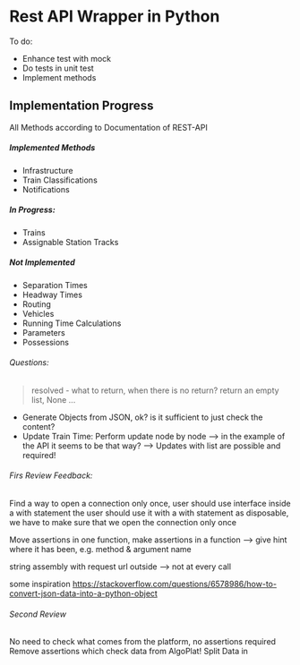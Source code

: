 # Rest API Wrapper in Python

To do: 
- Enhance test with mock
- Do tests in unit test
- Implement methods

## Implementation Progress
All Methods according to Documentation of REST-API 

##### Implemented Methods
* Infrastructure
* Train Classifications
* Notifications

##### In Progress:

* Trains
* Assignable Station Tracks

##### Not Implemented
* Separation Times
* Headway Times
* Routing
* Vehicles
* Running Time Calculations
* Parameters
* Possessions

###### Questions:
> resolved - what to return, when there is no return? return an empty list, None ...
* Generate Objects from JSON, ok? is it sufficient to just check the content?
* Update Train Time: Perform update node by node --> 
in the example of the API it seems to be that way? --> Updates with list are possible and required!

###### Firs Review Feedback:

Find a way to open a connection only once, user should use interface inside a with statement
the user should use it with a with statement as disposable, we have to make sure that we open the connection only once

Move assertions in one function, 
make assertions in a function --> give hint where it has been, e.g. method & argument name

string assembly with request url outside --> not at every call

some inspiration
https://stackoverflow.com/questions/6578986/how-to-convert-json-data-into-a-python-object

###### Second Review

No need to check what comes from the platform, no assertions required
Remove assertions which check data from AlgoPlat!
Split Data in